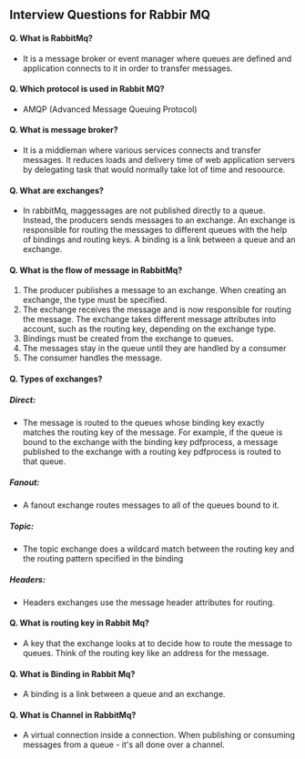 ## Interview Questions for Rabbir MQ

#### Q. What is RabbitMq?
- It is a message broker or event manager where queues are defined and application connects to it in order to transfer messages.

#### Q. Which protocol is used in Rabbit MQ?
- AMQP (Advanced Message Queuing Protocol)

#### Q. What is message broker?
- It is a middleman where various services connects and transfer messages. It reduces loads and delivery time of web application servers by delegating task that would normally take lot of time and resoource.

#### Q. What are exchanges?
- In rabbitMq, maggessages are not published directly to a queue. Instead, the producers sends messages to an exchange.  An exchange is responsible for routing the messages to different queues with the help of bindings and routing keys. A binding is a link between a queue and an exchange.

#### Q. What is the flow of message in RabbitMq?
1. The producer publishes a message to an exchange. When creating an exchange, the type must be specified. 
2. The exchange receives the message and is now responsible for routing the message. The exchange takes different message attributes into account, such as the routing key, depending on the exchange type.
3. Bindings must be created from the exchange to queues. 
4. The messages stay in the queue until they are handled by a consumer
5. The consumer handles the message.

#### Q. Types of exchanges?
##### Direct: 
- The message is routed to the queues whose binding key exactly matches the routing key of the message. For example, if the queue is bound to the exchange with the binding key pdfprocess, a message published to the exchange with a routing key pdfprocess is routed to that queue.
##### Fanout: 
- A fanout exchange routes messages to all of the queues bound to it.
##### Topic: 
- The topic exchange does a wildcard match between the routing key and the routing pattern specified in the binding
##### Headers:
- Headers exchanges use the message header attributes for routing.

#### Q. What is routing key in Rabbit Mq?
- A key that the exchange looks at to decide how to route the message to queues. Think of the routing key like an address for the message.

#### Q. What is Binding in Rabbit Mq?
- A binding is a link between a queue and an exchange.

#### Q. What is Channel in RabbitMq?
- A virtual connection inside a connection. When publishing or consuming messages from a queue - it's all done over a channel.
